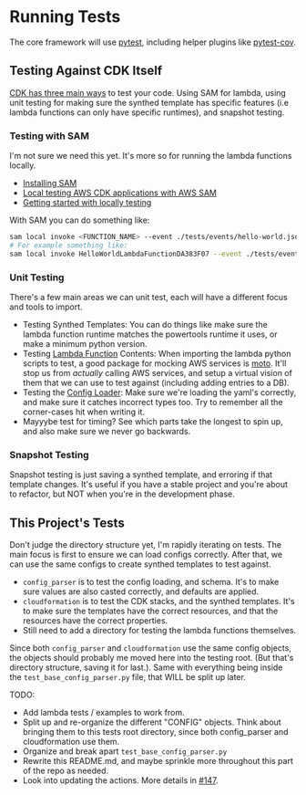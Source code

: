 # Running Tests

<!--
NOTE TO SELF: This is what protects your Minecraft server. Make it count. 
-->

The core framework will use [pytest](https://docs.pytest.org/en/stable/), including helper plugins like [pytest-cov](https://coverage.readthedocs.io/en/latest/index.html).

## Testing Against CDK Itself

[CDK has three main ways](https://docs.aws.amazon.com/cdk/v2/guide/testing.html) to test your code. Using SAM for lambda, using unit testing for making sure the synthed template has specific features (i.e lambda functions can only have specific runtimes), and snapshot testing.

### Testing with SAM

I'm not sure we need this yet. It's more so for running the lambda functions locally.

- [Installing SAM](https://docs.aws.amazon.com/serverless-application-model/latest/developerguide/install-sam-cli.html#install-sam-cli-instructions)
- [Local testing AWS CDK applications with AWS SAM](https://docs.aws.amazon.com/cdk/v2/guide/testing-locally-with-sam-cli.html)
- [Getting started with locally testing](https://docs.aws.amazon.com/cdk/v2/guide/testing-locally-getting-started.html)

With SAM you can do something like:

```bash
sam local invoke <FUNCTION_NAME> --event ./tests/events/hello-world.json -t ./cdk.out/<StackName>-<DeployPrefix>.template.json
# For example something like:
sam local invoke HelloWorldLambdaFunctionDA383F07 --event ./tests/events/hello-world.json -t ./cdk.out/ContainerManager.template.json
```

### Unit Testing

There's a few main areas we can unit test, each will have a different focus and tools to import.

- Testing Synthed Templates: You can do things like make sure the lambda function runtime matches the powertools runtime it uses, or make a minimum python version.
- Testing [Lambda Function](../ContainerManager/leaf_stack_group/lambda/) Contents: When importing the lambda python scripts to test, a good package for mocking AWS services is [moto](https://docs.getmoto.org/en/latest/). It'll stop us from *actually* calling AWS services, and setup a virtual vision of them that we can use to test against (including adding entries to a DB).
- Testing the [Config Loader](../ContainerManager/utils/config_loader.py): Make sure we're loading the yaml's correctly, and make sure it catches incorrect types too. Try to remember all the corner-cases hit when writing it.
- Mayyybe test for timing? See which parts take the longest to spin up, and also make sure we never go backwards.

### Snapshot Testing

Snapshot testing is just saving a synthed template, and erroring if that template changes. It's useful if you have a stable project and you're about to refactor, but NOT when you're in the development phase.

## This Project's Tests

Don't judge the directory structure yet, I'm rapidly iterating on tests. The main focus is first to ensure we can load configs correctly. After that, we can use the same configs to create synthed templates to test against.

- `config_parser` is to test the config loading, and schema. It's to make sure values are also casted correctly, and defaults are applied.
- `cloudformation` is to test the CDK stacks, and the synthed templates. It's to make sure the templates have the correct resources, and that the resources have the correct properties.
- Still need to add a directory for testing the lambda functions themselves.

Since both `config_parser` and `cloudformation` use the same config objects, the objects should probably me moved here into the testing root. (But that's directory structure, saving it for last.). Same with everything being inside the `test_base_config_parser.py` file, that WILL be split up later.

TODO:

- Add lambda tests / examples to work from.
- Split up and re-organize the different "CONFIG" objects. Think about bringing them to this tests root directory, since both config_parser and cloudformation use them.
- Organize and break apart `test_base_config_parser.py`
- Rewrite this README.md, and maybe sprinkle more throughout this part of the repo as needed.
- Look into updating the actions. More details in [#147](https://github.com/Cameronsplaze/AWS-ContainerManager/issues/147).
